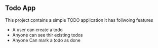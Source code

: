 ## Todo App

This project contains a simple TODO application 
it has follwoing features

- A user can create a todo
- Anyone can see thir existing todos
- Anyone Can mark a todo as done 